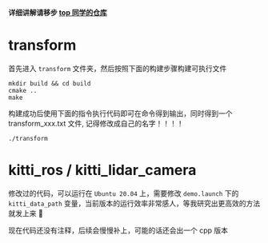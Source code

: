 **详细讲解请移步 [top 同学的仓库](https://github.com/tangpan360/aiimooc_tangpan.git)**  

# transform

首先进入 `transform` 文件夹，然后按照下面的构建步骤构建可执行文件  

```shell
mkdir build && cd build
cmake ..
make
```  

构建成功后使用下面的指令执行代码即可在命令得到输出，同时得到一个 transform_xxx.txt 文件, 记得修改成自己的名字！！！！  

```shell
./transform
```

# kitti_ros / kitti_lidar_camera  

修改过的代码，可以运行在 `Ubuntu 20.04` 上，需要修改 `demo.launch` 下的 `kitti_data_path` 变量，当前版本的运行效率非常感人，等我研究出更高效的方法就发上来 🤦‍

现在代码还没有注释，后续会慢慢补上，可能的话还会出一个 cpp 版本